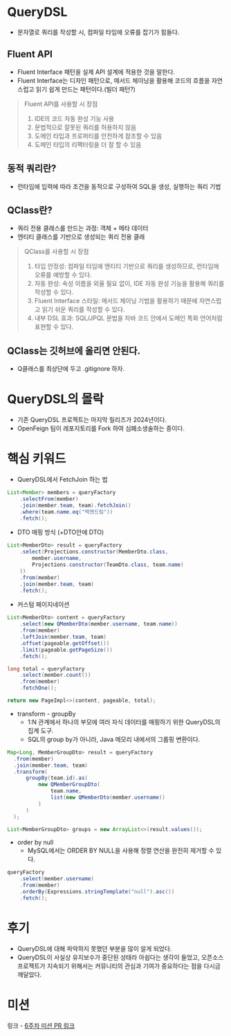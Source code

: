 # QueryDSL

- 문자열로 쿼리를 작성할 시, 컴파일 타임에 오류를 잡기가 힘들다.

## Fluent API

- Fluent Interface 패턴을 실제 API 설계에 적용한 것을 말한다.
- Fluent Interface는 디자인 패턴으로, 메서드 체이닝을 활용해 코드의 흐름을 자연스럽고 읽기 쉽게 만드는 패턴이다.(빌더 패턴?)

> Fluent API를 사용할 시 장점
> 1. IDE의 코드 자동 완성 기능 사용
> 2. 문법적으로 잘못된 쿼리를 허용하지 않음
> 3. 도메인 타입과 프로퍼티를 안전하게 참조할 수 있음
> 4. 도메인 타입의 리팩터링을 더 잘 할 수 있음

## 동적 쿼리란?

- 런타임에 입력에 따라 조건을 동적으로 구성하여 SQL을 생성, 실행하는 쿼리 기법

## QClass란?

- 쿼리 전용 클래스를 만드는 과정: 객체 + 메타 데이터
- 엔티티 클래스를 기반으로 생성되는 쿼리 전용 클래

> QClass를 사용할 시 장점
> 1. 타입 안정성: 컴파일 타임에 엔티티 기반으로 쿼리를 생성하므로, 런타임에 오류를 예방할 수 있다.
> 2. 자동 완성: 속성 이름을 외울 필요 없이, IDE 자동 완성 기능을 활용해 쿼리를 작성할 수 있다.
> 3. Fluent Interface 스타일: 메서드 체이닝 기법을 활용하기 때문에 자연스럽고 읽기 쉬운 쿼리를 작성할 수 있다.
> 4. 내부 DSL 효과: SQL/JPQL 문법을 자바 코드 안에서 도메인 특화 언어처럼 표현할 수 있다.

## QClass는 깃허브에 올리면 안된다.

- Q클래스를 최상단에 두고 .gitignore 하자.

# QueryDSL의 몰락

- 기존 QueryDSL 프로젝트는 마지막 릴리즈가 2024년이다.
- OpenFeign 팀이 레포지토리를 Fork 하여 심폐소생술하는 중이다.

# 핵심 키워드
- QueryDSL에서 FetchJoin 하는 법
```java
List<Member> members = queryFactory
    .selectFrom(member)
    .join(member.team, team).fetchJoin()
    .where(team.name.eq("백엔드팀"))
    .fetch();
```

- DTO 매핑 방식 (+DTO안에 DTO)
```java
List<MemberDto> result = queryFactory
    .select(Projections.constructor(MemberDto.class,
        member.username,
        Projections.constructor(TeamDto.class, team.name)
    ))
    .from(member)
    .join(member.team, team)
    .fetch();
```

- 커스텀 페이지네이션
```java
List<MemberDto> content = queryFactory
    .select(new QMemberDto(member.username, team.name))
    .from(member)
    .leftJoin(member.team, team)
    .offset(pageable.getOffset())
    .limit(pageable.getPageSize())
    .fetch();

long total = queryFactory
    .select(member.count())
    .from(member)
    .fetchOne();

return new PageImpl<>(content, pageable, total);
```

- transform - groupBy
  - 1:N 관계에서 하나의 부모에 여러 자식 데이터를 매핑하기 위한 QueryDSL의 집계 도구.
  - SQL의 group by가 아니라, Java 메모리 내에서의 그룹핑 변환이다.
```java 
Map<Long, MemberGroupDto> result = queryFactory
  .from(member)
  .join(member.team, team)
  .transform(
      groupBy(team.id).as(
          new QMemberGroupDto(
              team.name,
              list(new QMemberDto(member.username))
          )
      )
  );

List<MemberGroupDto> groups = new ArrayList<>(result.values());
```

- order by null
  - MySQL에서는 ORDER BY NULL을 사용해 정렬 연산을 완전히 제거할 수 있다.
```java
queryFactory
    .select(member.username)
    .from(member)
    .orderBy(Expressions.stringTemplate("null").asc())
    .fetch();
```

# 후기
- QueryDSL에 대해 파악하지 못했던 부분을 많이 알게 되었다.
- QueryDSL이 사실상 유지보수가 중단된 상태라 아쉽다는 생각이 들었고, 오픈소스 프로젝트가 지속되기 위해서는 커뮤니티의 관심과 기여가 중요하다는 점을 다시금 깨달았다.

# 미션

링크 - [6주차 미션 PR 링크](https://github.com/chltjsdl0119/UMC-chapter4-mission/pull/1)